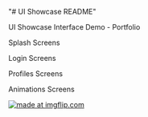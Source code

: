 "# UI Showcase README" 

UI Showcase Interface Demo - Portfolio

Splash Screens

Login Screens

Profiles Screens

Animations Screens


<a href="https://imgflip.com/gif/34xtya"><img src="https://i.imgflip.com/34xtya.gif" title="made at imgflip.com"/></a>
